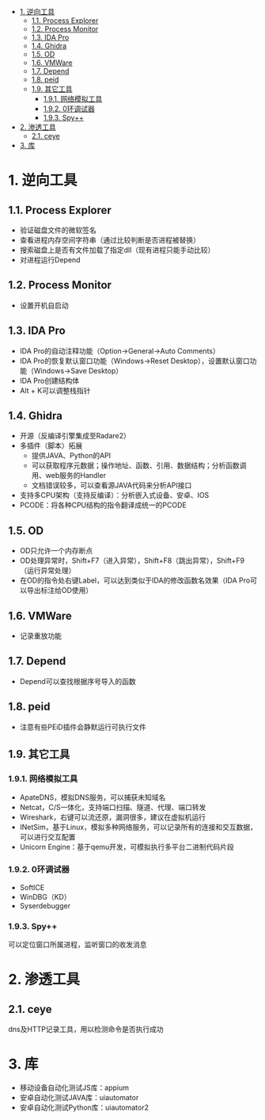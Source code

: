 <!-- TOC -->

- [1. 逆向工具](#1-逆向工具)
    - [1.1. Process Explorer](#11-process-explorer)
    - [1.2. Process Monitor](#12-process-monitor)
    - [1.3. IDA Pro](#13-ida-pro)
    - [1.4. Ghidra](#14-ghidra)
    - [1.5. OD](#15-od)
    - [1.6. VMWare](#16-vmware)
    - [1.7. Depend](#17-depend)
    - [1.8. peid](#18-peid)
    - [1.9. 其它工具](#19-其它工具)
        - [1.9.1. 网络模拟工具](#191-网络模拟工具)
        - [1.9.2. 0环调试器](#192-0环调试器)
        - [1.9.3. Spy++](#193-spy)
- [2. 渗透工具](#2-渗透工具)
    - [2.1. ceye](#21-ceye)
- [3. 库](#3-库)

<!-- /TOC -->
# 1. 逆向工具
## 1.1. Process Explorer
* 验证磁盘文件的微软签名
* 查看进程内存空间字符串（通过比较判断是否进程被替换）
* 搜索磁盘上是否有文件加载了指定dll（现有进程只能手动比较）
* 对进程运行Depend
## 1.2. Process Monitor
* 设置开机自启动
## 1.3. IDA Pro
* IDA Pro的自动注释功能（Option->General->Auto Comments）
* IDA Pro的恢复默认窗口功能（Windows->Reset Desktop），设置默认窗口功能（Windows->Save Desktop）
* IDA Pro创建结构体
* Alt + K可以调整栈指针
## 1.4. Ghidra
* 开源（反编译引擎集成至Radare2）
* 多插件（脚本）拓展
  * 提供JAVA、Python的API
  * 可以获取程序元数据；操作地址、函数、引用、数据结构；分析函数调用、web服务的Handler
  * 文档错误较多，可以查看源JAVA代码来分析API接口
* 支持多CPU架构（支持反编译）：分析嵌入式设备、安卓、IOS
* PCODE：将各种CPU结构的指令翻译成统一的PCODE
## 1.5. OD
* OD只允许一个内存断点
* OD处理异常时，Shift+F7（进入异常），Shift+F8（跳出异常），Shift+F9（运行异常处理）
* 在OD的指令处右键Label，可以达到类似于IDA的修改函数名效果（IDA Pro可以导出标注给OD使用）
## 1.6. VMWare
* 记录重放功能
## 1.7. Depend
* Depend可以查找根据序号导入的函数
## 1.8. peid
* 注意有些PEiD插件会静默运行可执行文件
## 1.9. 其它工具
### 1.9.1. 网络模拟工具
* ApateDNS，模拟DNS服务，可以捕获未知域名
* Netcat，C/S一体化，支持端口扫描、隧道、代理、端口转发
* Wireshark，右键可以流还原，漏洞很多，建议在虚拟机运行
* INetSim，基于Linux，模拟多种网络服务，可以记录所有的连接和交互数据，可以进行交互配置
* Unicorn Engine：基于qemu开发，可模拟执行多平台二进制代码片段
### 1.9.2. 0环调试器
* SoftICE
* WinDBG（KD）
* Syserdebugger
### 1.9.3. Spy++
可以定位窗口所属进程，监听窗口的收发消息
# 2. 渗透工具
## 2.1. ceye
dns及HTTP记录工具，用以检测命令是否执行成功
# 3. 库
* 移动设备自动化测试JS库：appium
* 安卓自动化测试JAVA库：uiautomator
* 安卓自动化测试Python库：uiautomator2
